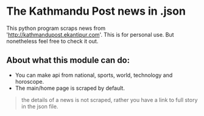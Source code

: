 # The Kathmandu Post news in .json

This python program scraps news from 'http://kathmandupost.ekantipur.com'. 
This is for personal use. But nonetheless feel free to check it out.

## About what this module can do:
- You can make api from national, sports, world, technology and horoscope.
- The main/home page is scraped by default.

> the details of a news is not scraped, 
> rather you have a link to full story
> in the json file.